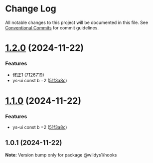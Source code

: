 # Change Log

All notable changes to this project will be documented in this file.
See [Conventional Commits](https://conventionalcommits.org) for commit guidelines.

# [1.2.0](https://github.com/skillstar/ys-libs/compare/@wildys1/hooks@1.0.1...@wildys1/hooks@1.2.0) (2024-11-22)


### Features

* 修正1 ([7126719](https://github.com/skillstar/ys-libs/commit/71267192341965e399741459c1b0e2b709a7f090))
* ys-ui const b =2 ([51f3a8c](https://github.com/skillstar/ys-libs/commit/51f3a8cd229c6011758e40bff209a4e46c5cadc0))





# [1.1.0](https://github.com/skillstar/ys-libs/compare/@wildys1/hooks@1.0.1...@wildys1/hooks@1.1.0) (2024-11-22)


### Features

* ys-ui const b =2 ([51f3a8c](https://github.com/skillstar/ys-libs/commit/51f3a8cd229c6011758e40bff209a4e46c5cadc0))





## 1.0.1 (2024-11-22)

**Note:** Version bump only for package @wildys1/hooks
